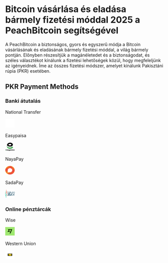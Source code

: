 <body class="payment-methods-page">

# Bitcoin vásárlása és eladása bármely fizetési móddal 2025 a PeachBitcoin segítségével

A PeachBitcoin a biztonságos, gyors és egyszerű módja a Bitcoin vásárlásának és eladásának bármely fizetési móddal, a világ bármely pontján. Előnyben részesítjük a magánéletedet és a biztonságodat, és széles választékot kínálunk a fizetési lehetőségek közül, hogy megfeleljünk az igényeidnek. Íme az összes fizetési módszer, amelyet kínálunk Pakisztáni rúpia (PKR) esetében.

## PKR Payment Methods

### Banki átutalás

<div class="payment-grid">
    <div class="payment-grid-item">
        <p>National Transfer</p> 
        <img src="/img/faq/logoimg/blank.png" width="30px" height="27px" alt="Bitcoin vásárlása ezzel: national transfer, Bitcoin eladása ezzel: national transfer">
    </div>
    <div class="payment-grid-item">
        <p>Easypaisa</p> 
        <img src="/img/faq/logoimg/easypaisa.png" width="30px" height="27px" alt="Bitcoin vásárlása ezzel: Easypaisa, Bitcoin eladása ezzel: Easypaisa">
    </div>
    <div class="payment-grid-item">
        <p>NayaPay</p> 
        <img src="/img/faq/logoimg/nayapay.png" width="30px" height="27px" alt="Bitcoin vásárlása ezzel: NayaPay, Bitcoin eladása ezzel: NayaPay">
    </div>
    <div class="payment-grid-item">
        <p>SadaPay</p> 
        <img src="/img/faq/logoimg/sadapay.png" width="30px" height="27px" alt="Bitcoin vásárlása ezzel: SadaPay, Bitcoin eladása ezzel: SadaPay">
    </div>
</div>

### Online pénztárcák

<div class="payment-grid">
    <div class="payment-grid-item">
        <p>Wise</p> 
        <img src="/img/faq/logoimg/wise.png" width="30px" height="27px" alt="Bitcoin vásárlása ezzel: Wise, Bitcoin eladása ezzel: Wise">
    </div>
    <div class="payment-grid-item">
        <p>Western Union</p> 
        <img src="/img/faq/logoimg/westernunion.png" width="30px" height="27px" alt="Bitcoin vásárlása ezzel: Western Union, Bitcoin eladása ezzel: Western Union">
    </div>
</div>

</body>
